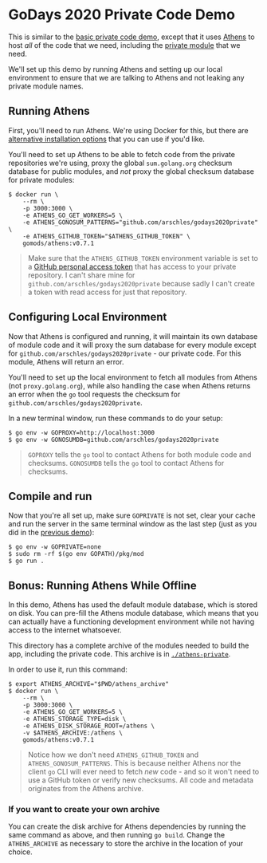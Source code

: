 # GoDays 2020 Private Code Demo

This is similar to the [basic private code demo](../basic-private), except that it uses [Athens](https://docs.gomods/io) to host _all_ of the code that we need, including the [private module](https://github.com/arschles/godays2020private) that we need.

We'll set up this demo by running Athens and setting up our local environment to ensure that we are talking to Athens and not leaking any private module names.

## Running Athens

First, you'll need to run Athens. We're using Docker for this, but there are [alternative installation options](https://docs.gomods.io/install/) that you can use if you'd like.

You'll need to set up Athens to be able to fetch code from the private repositories we're using, proxy the global `sum.golang.org` checksum database for public modules, and _not_ proxy the global checksum database for private modules:

```console
$ docker run \
    --rm \
    -p 3000:3000 \
    -e ATHENS_GO_GET_WORKERS=5 \
    -e ATHENS_GONOSUM_PATTERNS="github.com/arschles/godays2020private" \
    -e ATHENS_GITHUB_TOKEN="$ATHENS_GITHUB_TOKEN" \
    gomods/athens:v0.7.1
```

>Make sure that the `ATHENS_GITHUB_TOKEN` environment variable is set to a [GitHub personal access token](https://github.com/settings/tokens) that has access to your private repository. I can't share mine for `github.com/arschles/godays2020private` because sadly I can't create a token with read access for just that repository.

## Configuring Local Environment

Now that Athens is configured and running, it will maintain its own database of module code and it will proxy the sum database for every module except for `github.com/arschles/godays2020private` - our private code. For this module, Athens will return an error.

You'll need to set up the local environment to fetch all modules from Athens (not `proxy.golang.org`), while also handling the case when Athens returns an error when the `go` tool requests the checksum for `github.com/arschles/godays2020private`.

In a new terminal window, run these commands to do your setup:

```console
$ go env -w GOPROXY=http://localhost:3000
$ go env -w GONOSUMDB=github.com/arschles/godays2020private
```

>`GOPROXY` tells the `go` tool to contact Athens for both module code and checksums. `GONOSUMDB` tells the `go` tool to contact Athens for checksums.

## Compile and run

Now that you're all set up, make sure `GOPRIVATE` is not set, clear your cache and run the server in the same terminal window as the last step (just as you did in the [previous demo](../basic-private)):

```console
$ go env -w GOPRIVATE=none
$ sudo rm -rf $(go env GOPATH)/pkg/mod
$ go run .
```

## Bonus: Running Athens While Offline

In this demo, Athens has used the default module database, which is stored on disk. You can pre-fill the Athens module database, which means that you can actually have a functioning development environment while not having access to the internet whatsoever.

This directory has a complete archive of the modules needed to build the app, including the private code. This archive is in [`./athens-private`](./athens-private).

In order to use it, run this command:

```console
$ export ATHENS_ARCHIVE="$PWD/athens_archive"
$ docker run \
    --rm \
    -p 3000:3000 \
    -e ATHENS_GO_GET_WORKERS=5 \
    -e ATHENS_STORAGE_TYPE=disk \
    -e ATHENS_DISK_STORAGE_ROOT=/athens \
    -v $ATHENS_ARCHIVE:/athens \
    gomods/athens:v0.7.1
```

>Notice how we don't need `ATHENS_GITHUB_TOKEN` and `ATHENS_GONOSUM_PATTERNS`. This is because neither Athens nor the client `go` CLI will ever need to fetch _new_ code - and so it won't need to use a GitHub token or verify new checksums. All code and metadata originates from the Athens archive.

### If you want to create your own archive

You can create the disk archive for Athens dependencies by running the same command as above, and then running `go build`. Change the `ATHENS_ARCHIVE` as necessary to store the archive in the location of your choice.
